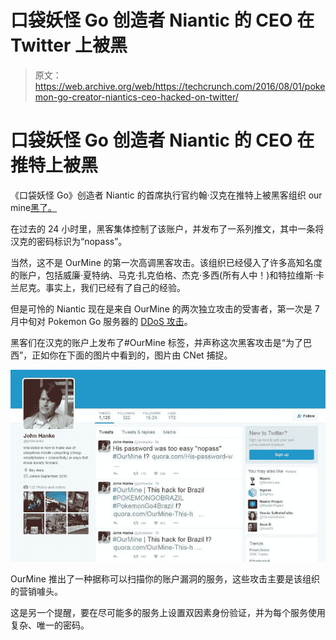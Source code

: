 # 口袋妖怪 Go 创造者 Niantic 的 CEO 在 Twitter  上被黑

> 原文：<https://web.archive.org/web/https://techcrunch.com/2016/08/01/pokemon-go-creator-niantics-ceo-hacked-on-twitter/>

# 口袋妖怪 Go 创造者 Niantic 的 CEO 在推特上被黑

《口袋妖怪 Go》创造者 Niantic 的首席执行官约翰·汉克在推特上被黑客组织 our mine[黑了。](https://web.archive.org/web/20230315011537/http://www.cnet.com/news/niantic-ceo-john-hankes-twitter-account-hacked/)

在过去的 24 小时里，黑客集体控制了该账户，并发布了一系列推文，其中一条将汉克的密码标识为“nopass”。

当然，这不是 OurMine 的第一次高调黑客攻击。该组织已经侵入了许多高知名度的账户，包括威廉·夏特纳、马克·扎克伯格、杰克·多西(所有人中！)和特拉维斯·卡兰尼克。事实上，我们已经有了自己的经验。

但是可怜的 Niantic 现在是来自 OurMine 的两次独立攻击的受害者，第一次是 7 月中旬对 Pokemon Go 服务器的 [DDoS 攻击](https://web.archive.org/web/20230315011537/https://ourmine.org/news/2016/07/17/pokemon-go-servers-are-down/)。

黑客们在汉克的账户上发布了#OurMine 标签，并声称这次黑客攻击是“为了巴西”，正如你在下面的图片中看到的，图片由 CNet 捕捉。

![hankeourmine](img/73dc2486b02aae83bf88eb37dea54b02.png)

OurMine 推出了一种据称可以扫描你的账户漏洞的服务，这些攻击主要是该组织的营销噱头。

这是另一个提醒，要在尽可能多的服务上设置双因素身份验证，并为每个服务使用复杂、唯一的密码。